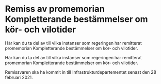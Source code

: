 # Remiss av promemorian Kompletterande bestämmelser om kör- och vilotider

Här kan du ta del av till vilka instanser som regeringen har remitterat promemorian Kompletterande bestämmelser om kör- och vilotider.

Här kan du ta del av till vilka instanser som regeringen har remitterat promemorian Kompletterande bestämmelser om kör- och vilotider.

Remissvaren ska ha kommit in till Infrastrukturdepartementet senast den 28 februari 2021.

